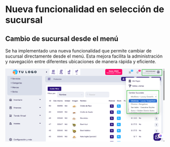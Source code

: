 # Nueva funcionalidad en selección de sucursal  

## Cambio de sucursal desde el menú  

Se ha implementado una nueva funcionalidad que permite cambiar de sucursal directamente desde el menú. Esta mejora facilita la administración y navegación entre diferentes ubicaciones de manera rápida y eficiente.  

![Selector de sucursales](img/selector-sucursales.png)
